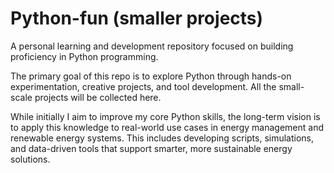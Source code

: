 # Python-fun (smaller projects)
 A personal learning and development repository focused on building proficiency in Python programming. 
 
 The primary goal of this repo is to explore Python through hands-on experimentation, creative projects, and tool development.
 All the small-scale projects will be collected here.
 
 While initially I aim to improve my core Python skills, the long-term vision is to apply this knowledge to real-world use cases in energy management and renewable energy systems. 
 This includes developing scripts, simulations, and data-driven tools that support smarter, more sustainable energy solutions.
